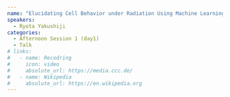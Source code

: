 ```yaml
---
name: "Elucidating Cell Behavior under Radiation Using Machine Learning"
speakers:
  - Ryota Yakushiji
categories:
  - Afternoon Session 1 (day1)
  - Talk
# links:
#   - name: Recodring
#     icon: video
#     absolute_url: https://media.ccc.de/
#   - name: Wikipedia
#     absolute_url: https://en.wikipedia.org
---
```

